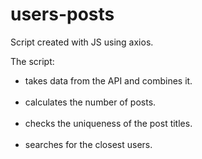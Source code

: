 # users-posts
Script created with JS using axios.

The script:</br>
<ul>
    <li>takes data from the API and combines it.</li></br>
    <li>calculates the number of posts.</li></br>
    <li>checks the uniqueness of the post titles.</li></br>
    <li>searches for the closest users.</li>
</ul>